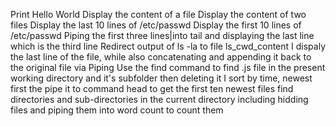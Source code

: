 Print Hello World
Display the content of a file
Display the content of two files
Display the last 10 lines of /etc/passwd
Display the first 10 lines of /etc/passwd
Piping the first three lines|into tail and displaying the last line which is the third line
Redirect output of ls -la to file ls_cwd_content
I dispaly the last line of the file, while also concatenating and appending it back to the original file via Piping
Use the find command to find .js file in the present working directory and it's subfolder then deleting it
I sort by time, newest first the pipe it to command head to get the first ten newest files
find directories and sub-directories in the current directory including hidding files and piping them into word count to count them
